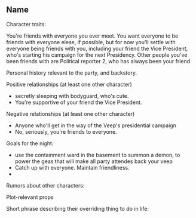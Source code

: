 ## Name

Character traits:

You're friends with everyone you ever meet. You want everyone to be friends with everyone elese, if possible, but for now you'll settle with everyone being friends with you, including your friend the Vice President, who's starting his campaign for the next Presidency. Other people you've been friends with are Political reporter 2, who has always been your friend 

Personal history relevant to the party, and backstory.

Positive relationships (at least one other character)

- secretly sleeping with bodyguard, who's cute.
- You're supportive of your friend the Vice President.

Negative relationships (at least one other character)

- Anyone who'll get in the way of the Veep's presidential campaign
- No, seriously, you're friends to everyone.

Goals for the night:

- use the containment ward in the basement to summon a demon, to power the geas that will make all party attendes back your veep
- Catch up with everyone. Maintain friendliness.
- 

Rumors about other characters:

Plot-relevant props

Short phrase describing their overriding thing to do in life:
